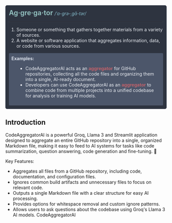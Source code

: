 <div style="background-color:#2e3440; padding:10px; border-radius:5px; border:1px solid #3b4252;">
  <h2 style="color:#8fbcbb; font-weight:bold; display:inline;">Ag·​gre·​ga·​tor </h2> 
  <span style="color:#88c0d0; font-style:italic;">/ˈa-grə-ˌgā-tər/</span>
  <hr style="border:0.5px solid #3b4252;">

  <ol style="color:#eceff4;">
    <li>Someone or something that gathers together materials from a variety of sources.</li>
    <li>A website or software application that aggregates information, data, or code from various sources.</li>
  </ol>

  <div style="background-color:#4c566a; padding:8px; border-radius:3px; margin-top:10px;">
    <strong style="color:#d8dee9;">Examples:</strong>
    <ul style="color:#eceff4; list-style-type:disc; margin-left:20px;">
      <li>CodeAggregatorAI acts as an <span style="color:#bf616a; font-weight:bold;">aggregator</span> for GitHub repositories, collecting all the code files and organizing them into a single, AI-ready document.</li>
      <li>Developers can use CodeAggregatorAI as an <span style="color:#bf616a; font-weight:bold;">aggregator</span> to combine code from multiple projects into a unified codebase for analysis or training AI models.</li>
    </ul>
  </div>
</div>

## Introduction <a name="1-introduction"></a>

CodeAggregatorAI is a powerful Groq, Llama 3 and Streamlit application designed to aggregate an entire GitHub repository into a single, organized Markdown file, making it easy to feed to AI systems for tasks like code summarization, question answering, code generation and fine-tuning. 🧠

Key Features:
- Aggregates all files from a GitHub repository, including code, documentation, and configuration files.
- Ignores common build artifacts and unnecessary files to focus on relevant code.
- Outputs a single Markdown file with a clear structure for easy AI processing.
- Provides options for whitespace removal and custom ignore patterns.
- Allows users to ask questions about the codebase using Groq's Llama 3 AI models.  CodeAggregatorAI
